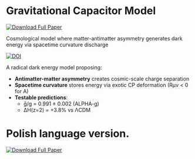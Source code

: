 # Gravitational Capacitor Model

[![Download Full Paper](https://img.shields.io/badge/Download-Full_Paper-blue?style=for-the-badge&logo=adobe-acrobat-reader)](https://github.com/ArkOkupski-WAT/Gravitational_Capacitor_Model/raw/main/Hipoteza_WAM_eng.pdf)

Cosmological model where matter-antimatter asymmetry generates dark energy via spacetime curvature discharge

[![DOI](https://zenodo.org/badge/DOI/10.5281/zenodo.15740214.svg)](https://doi.org/10.5281/zenodo.15740214)

A radical dark energy model proposing:
- **Antimatter-matter asymmetry** creates cosmic-scale charge separation
- **Spacetime curvature** stores energy via exotic CP deformation (Rµν < 0 for A)
- **Testable predictions**:
  - ḡ/g = 0.991 ± 0.002 (ALPHA-g)
  - ΔH(z=2) = +3.8% vs ΛCDM

# Polish language version.
    
[![Download Full Paper](https://img.shields.io/badge/Download-Full_Paper-blue?style=for-the-badge&logo=adobe-acrobat-reader)](https://github.com/ArkOkupski-WAT/Gravitational_Capacitor_Model/raw/main/Hipoteza_WAM.pdf)
